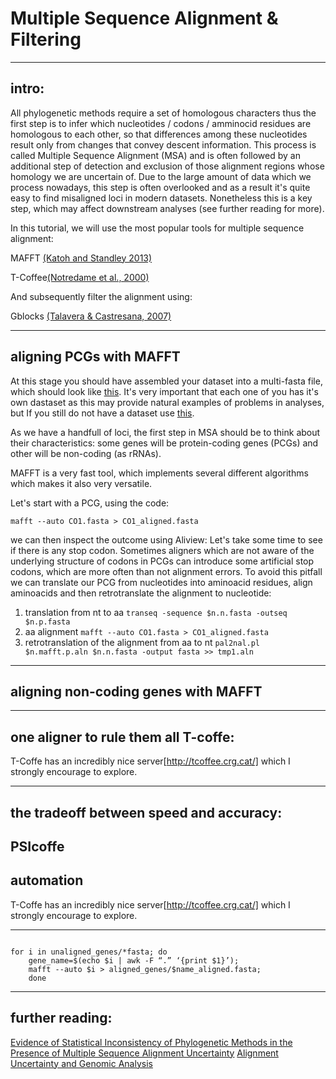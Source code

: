 # Multiple Sequence Alignment & Filtering

---

## intro: 

All phylogenetic methods require a set of homologous characters thus the first step is to infer which nucleotides / codons / amminocid residues are homologous to each other, so that differences among these nucleotides result only from changes that convey descent information. This process is called  Multiple Sequence Alignment (MSA) and is often followed by an additional step of detection and exclusion of those alignment regions whose homology we are uncertain of.
Due to the large amount of data which we process nowadays, this step is often overlooked and as a result it's quite easy to find misaligned loci in modern datasets. Nonetheless this is a key step, which may affect downstream analyses (see further reading for more).

In this tutorial, we will use the most popular tools for multiple sequence alignment:

MAFFT [(Katoh and Standley 2013)](https://academic.oup.com/mbe/article/30/4/772/1073398)

T-Coffee[(Notredame et al., 2000)](https://www.ncbi.nlm.nih.gov/pubmed/10964570)

And subsequently filter the alignment using: 

Gblocks [(Talavera & Castresana, 2007)](https://academic.oup.com/sysbio/article/56/4/564/1682121)

---

## aligning PCGs with MAFFT

At this stage you should have assembled your dataset into a multi-fasta file, which should look like [this](https://raw.githubusercontent.com/for-giobbe/phy/master/unaligned_genes/12S_total.fasta). It's very important that each one of you has it's own dastaset as this may provide natural examples of problems in analyses, but If you still do not have a dataset use [this](https://github.com/for-giobbe/phy/tree/master/unaligned_genes).

As we have a handfull of loci, the first step in MSA should be to think about their characteristics: some genes will be protein-coding genes (PCGs) and other will be non-coding (as rRNAs).

MAFFT is a very fast tool, which implements several different algorithms which makes it also very versatile.

Let's start with a PCG, using the code:

```mafft --auto CO1.fasta > CO1_aligned.fasta```

we can then inspect the outcome using Aliview: Let's take some time to see if there is any stop codon.
Sometimes aligners which are not aware of the underlying structure of codons in PCGs can introduce some artificial stop codons, which are more often than not alignment errors. 
To avoid this pitfall we can translate our PCG from nucleotides into aminoacid residues, align aminoacids and then retrotranslate the alignment to nucleotide:

1. translation from nt to aa
```transeq -sequence $n.n.fasta -outseq $n.p.fasta```
2. aa alignment
``` mafft --auto CO1.fasta > CO1_aligned.fasta ```
3. retrotranslation of the alignment from aa to nt
``` pal2nal.pl $n.mafft.p.aln $n.n.fasta -output fasta >> tmp1.aln ```

---

## aligning non-coding genes with MAFFT


---

## one aligner to rule them all T-coffe: 

T-Coffe has an incredibly nice server[http://tcoffee.crg.cat/] which I strongly encourage to explore.

---

## the tradeoff between speed and accuracy: 

PSIcoffe
---

## automation 

T-Coffe has an incredibly nice server[http://tcoffee.crg.cat/] which I strongly encourage to explore.

---

```mkdir aligned_genes;

for i in unaligned_genes/*fasta; do 
	gene_name=$(echo $i | awk -F “.” ‘{print $1}’); 
	mafft --auto $i > aligned_genes/$name_aligned.fasta;
	done
```

---

## further reading: 

[Evidence of Statistical Inconsistency of Phylogenetic Methods in the Presence of Multiple Sequence Alignment Uncertainty](https://academic.oup.com/gbe/article/7/8/2102/556628)
[Alignment Uncertainty and Genomic Analysis](https://science.sciencemag.org/content/319/5862/473?casa_token=t07ptffISm4AAAAA:j5l4US_y_GHOMduYw6R-MhyM7YUpa__08lw45l455DAU3tGFNKYlV40ZH0Si5w48Xl1gTEqsocLVvaE)

